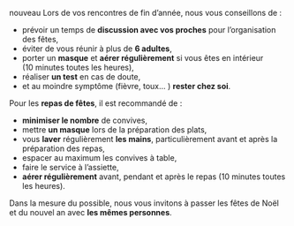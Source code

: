 <span class="nouveau">nouveau</span> Lors de vos rencontres de fin d’année, nous vous conseillons de :

* prévoir un temps de **discussion avec vos proches** pour l’organisation des fêtes,
* éviter de vous réunir à plus de **6 adultes**,
* porter un **masque** et **aérer régulièrement** si vous êtes en intérieur (10 minutes toutes les heures),
* réaliser **un test** en cas de doute,
* et au moindre symptôme (fièvre, toux… ) **rester chez soi**.

Pour les **repas de fêtes**, il est recommandé de :

* **minimiser le nombre** de convives,
* mettre **un masque** lors de la préparation des plats,
* vous **laver** régulièrement **les mains**, particulièrement avant et après la préparation des repas,
* espacer au maximum les convives à table,
* faire le service à l’assiette,
* **aérer régulièrement** avant, pendant et après le repas (10 minutes toutes les heures).

Dans la mesure du possible, nous vous invitons à passer les fêtes de Noël et du nouvel an avec **les mêmes personnes**.
